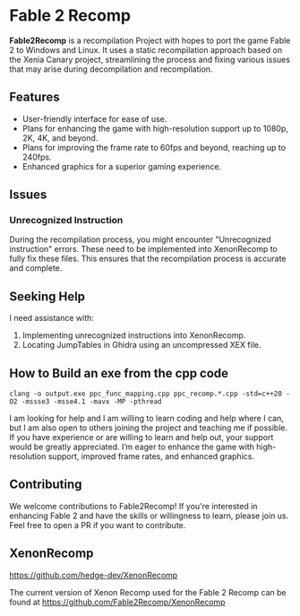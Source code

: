 # Fable 2 Recomp

**Fable2Recomp** is a recompilation Project with hopes to port the game Fable 2 to Windows and Linux. It uses a static recompilation approach based on the Xenia Canary project, streamlining the process and fixing various issues that may arise during decompilation and recompilation.

## Features
- User-friendly interface for ease of use.
- Plans for enhancing the game with high-resolution support up to 1080p, 2K, 4K, and beyond.
- Plans for improving the frame rate to 60fps and beyond, reaching up to 240fps.
- Enhanced graphics for a superior gaming experience.

## Issues

### Unrecognized Instruction
During the recompilation process, you might encounter "Unrecognized instruction" errors. These need to be implemented into XenonRecomp to fully fix these files. This ensures that the recompilation process is accurate and complete.

## Seeking Help
I need assistance with:
1. Implementing unrecognized instructions into XenonRecomp.
2. Locating JumpTables in Ghidra using an uncompressed XEX file.

## How to Build an exe from the cpp code
```
clang -o output.exe ppc_func_mapping.cpp ppc_recomp.*.cpp -std=c++20 -O2 -mssse3 -msse4.1 -mavx -MP -pthread
```

I am looking for help and I am willing to learn coding and help where I can, but I am also open to others joining the project and teaching me if possible. If you have experience or are willing to learn and help out, your support would be greatly appreciated. I’m eager to enhance the game with high-resolution support, improved frame rates, and enhanced graphics.

## Contributing
We welcome contributions to Fable2Recomp! If you're interested in enhancing Fable 2 and have the skills or willingness to learn, please join us. Feel free to open a PR if you want to contribute.

## XenonRecomp
https://github.com/hedge-dev/XenonRecomp

The current version of Xenon Recomp used for the Fable 2 Recomp can be found at https://github.com/Fable2Recomp/XenonRecomp
